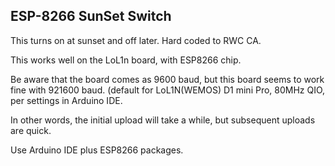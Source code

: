 ## ESP-8266 SunSet Switch

This turns on at sunset and off later. Hard coded to RWC CA.

This works well on the LoL1n board, with ESP8266 chip.

Be aware that the board comes as 9600 baud, but this board seems to work fine
with 921600 baud. (default for LoL1N(WEMOS) D1 mini Pro, 80MHz QIO, per settings in Arduino IDE.


In other words, the initial upload will take a while, but subsequent uploads are quick.

Use Arduino IDE plus ESP8266 packages.

